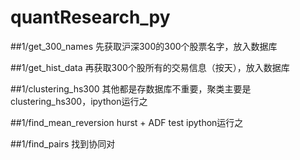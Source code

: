 # quantResearch_py

##1/get_300_names
先获取沪深300的300个股票名字，放入数据库

##1/get_hist_data
再获取300个股所有的交易信息（按天），放入数据库

##1/clustering_hs300
其他都是存数据库不重要，聚类主要是clustering_hs300，ipython运行之

##1/find_mean_reversion
hurst + ADF test ipython运行之

##1/find_pairs
找到协同对
